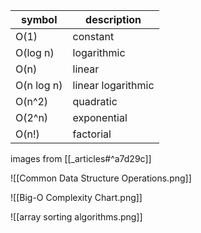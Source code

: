



symbol | description
---|---
O(1)| constant
O(log n)| logarithmic
O(n)| linear
O(n log n) | linear logarithmic
O(n^2)| quadratic
O(2^n) | exponential 
O(n!)| factorial



images from [[_articles#^a7d29c]]

![[Common Data Structure Operations.png]]


![[Big-O Complexity Chart.png]]


![[array sorting algorithms.png]]





